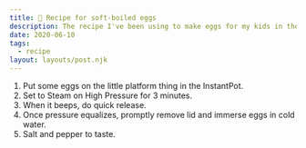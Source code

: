 ```yaml
---
title: 🥚 Recipe for soft-boiled eggs
description: The recipe I've been using to make eggs for my kids in the morning
date: 2020-06-10
tags:
  - recipe
layout: layouts/post.njk
---
```


1. Put some eggs on the little platform thing in the InstantPot.
2. Set to Steam on High Pressure for 3 minutes.
3. When it beeps, do quick release.
4. Once pressure equalizes, promptly remove lid and immerse eggs in cold water.
5. Salt and pepper to taste.
